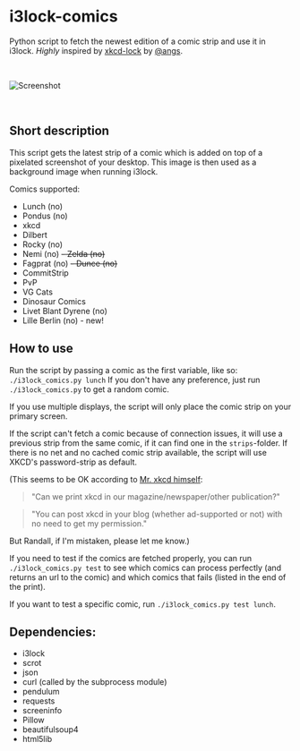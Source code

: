 # i3lock-comics
Python script to fetch the newest edition of a comic strip and use it in i3lock. *Highly* inspired by [xkcd-lock](https://github.com/angs/xkcd-lock) by [@angs](https://github.com/angs).

&nbsp;

![Screenshot](https://cloud.githubusercontent.com/assets/265139/21699961/50057f3a-d39e-11e6-9825-b7f561e9cc14.png)

&nbsp;

## Short description

This script gets the latest strip of a comic which is added on top of a pixelated screenshot of your desktop. This image is then used as a background image when running i3lock.

Comics supported:

- Lunch (no)
- Pondus (no)
- xkcd
- Dilbert
- Rocky (no)
- Nemi (no)
~~- Zelda (no)~~
- Fagprat (no)
~~- Dunce (no)~~
- CommitStrip
- PvP
- VG Cats
- Dinosaur Comics
- Livet Blant Dyrene (no)
- Lille Berlin (no) - new!

## How to use

Run the script by passing a comic as the first variable, like so: `./i3lock_comics.py lunch`
If you don't have any preference, just run `./i3lock_comics.py` to get a random comic.

If you use multiple displays, the script will only place the comic strip on your primary screen.

If the script can't fetch a comic because of connection issues, it will use a previous strip from the same comic, if it can find one in the `strips`-folder.
If there is no net and no cached comic strip available, the script will use XKCD's password-strip as default.

(This seems to be OK according to [Mr. xkcd himself](https://xkcd.com/about):
>"Can we print xkcd in our magazine/newspaper/other publication?"

>"You can post xkcd in your blog (whether ad-supported or not) with no need to get my permission."

But Randall, if I'm mistaken, please let me know.)

If you need to test if the comics are fetched properly, you can run `./i3lock_comics.py test` to see which comics can process perfectly (and returns an url to the comic) and which comics that fails (listed in the end of the print).

If you want to test a specific comic, run `./i3lock_comics.py test lunch`.



## Dependencies:
- i3lock
- scrot
- json
- curl (called by the subprocess module)
- pendulum
- requests
- screeninfo
- Pillow
- beautifulsoup4
- html5lib
